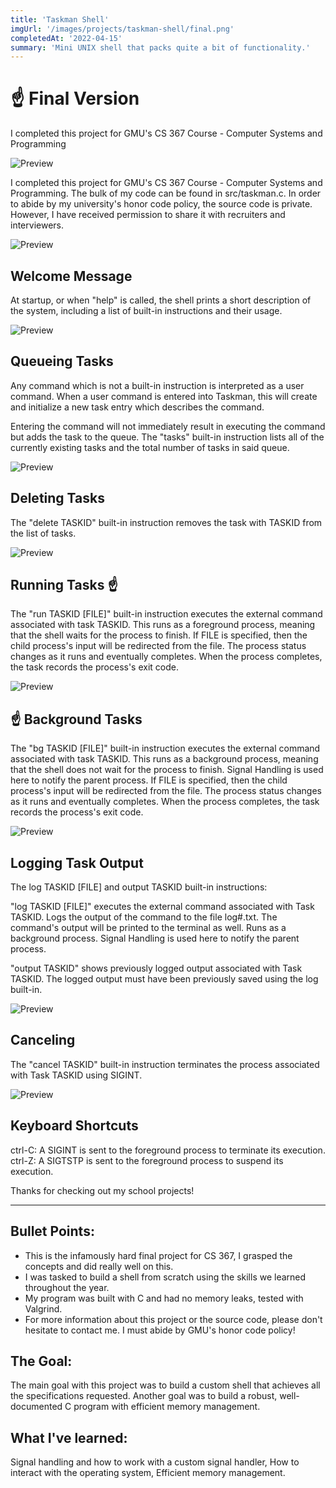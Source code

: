 ```yaml
---
title: 'Taskman Shell'
imgUrl: '/images/projects/taskman-shell/final.png'
completedAt: '2022-04-15'
summary: 'Mini UNIX shell that packs quite a bit of functionality.'
---
```


# ☝️ Final Version

I completed this project for GMU's CS 367 Course - Computer Systems and Programming

![Preview](/images/projects/taskman-shell/fresh.png)

I completed this project for GMU's CS 367 Course - Computer Systems and Programming. The bulk of my code can be found in src/taskman.c. In order to abide by my university's honor code policy, the source code is private. However, I have received permission to share it with recruiters and interviewers.

![Preview](/images/projects/taskman-shell/shell.png)

## Welcome Message

At startup, or when "help" is called, the shell prints a short description of the system, including a list of built-in instructions and their usage.

![Preview](/images/projects/taskman-shell/tasks.png)

## Queueing Tasks

Any command which is not a built-in instruction is interpreted as a user command. When a user command is entered into Taskman, this will create and initialize a new task entry which describes the command.

Entering the command will not immediately result in executing the command but adds the task to the queue. The "tasks" built-in instruction lists all of the currently existing tasks and the total number of tasks in said queue.

![Preview](/images/projects/taskman-shell/delete.png)

## Deleting Tasks

The "delete TASKID" built-in instruction removes the task with TASKID from the list of tasks.

![Preview](/images/projects/taskman-shell/run.png)

## Running Tasks ☝️

The "run TASKID [FILE]" built-in instruction executes the external command associated with task TASKID. This runs as a foreground process, meaning that the shell waits for the process to finish. If FILE is specified, then the child process's input will be redirected from the file. The process status changes as it runs and eventually completes. When the process completes, the task records the process's exit code.

![Preview](/images/projects/taskman-shell/bg.png)

## ☝️ Background Tasks

The "bg TASKID [FILE]" built-in instruction executes the external command associated with task TASKID. This runs as a background process, meaning that the shell does not wait for the process to finish. Signal Handling is used here to notify the parent process. If FILE is specified, then the child process's input will be redirected from the file. The process status changes as it runs and eventually completes. When the process completes, the task records the process's exit code.

![Preview](/images/projects/taskman-shell/log.png)

## Logging Task Output

The log TASKID [FILE] and output TASKID built-in instructions:

"log TASKID [FILE]" executes the external command associated with Task TASKID. Logs the output of the command to the file log#.txt. The command's output will be printed to the terminal as well. Runs as a background process. Signal Handling is used here to notify the parent process.

"output TASKID" shows previously logged output associated with Task TASKID. The logged output must have been previously saved using the log built-in.

![Preview](/images/projects/taskman-shell/cancel.png)

## Canceling

The "cancel TASKID" built-in instruction terminates the process associated with Task TASKID using SIGINT.

![Preview](/images/projects/taskman-shell/ctrl-z.png)

## Keyboard Shortcuts

ctrl-C: A SIGINT is sent to the foreground process to terminate its execution.
ctrl-Z: A SIGTSTP is sent to the foreground process to suspend its execution.

Thanks for checking out my school projects!

---

## Bullet Points:

- This is the infamously hard final project for CS 367, I grasped the concepts and did really well on this.
- I was tasked to build a shell from scratch using the skills we learned throughout the year.
- My program was built with C and had no memory leaks, tested with Valgrind.
- For more information about this project or the source code, please don't hesitate to contact me. I must abide by GMU's honor code policy!

## The Goal:

The main goal with this project was to build a custom shell that achieves all the specifications requested. Another goal was to build a robust, well-documented C program with efficient memory management.

## What I've learned:

Signal handling and how to work with a custom signal handler, How to interact with the operating system, Efficient memory management.

